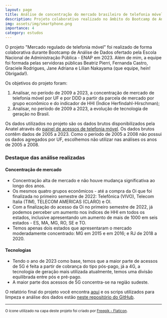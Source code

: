 ```yaml
---
layout: page
title: Análise de concentração do mercado brasileiro de telefonia móvel
description: Projeto colaborativo realizado no âmbito do Bootcamp de Análise de Dados da ENAP
img: assets/img/smartphone.png
importance: 4
category: estudos
---
```


O projeto "Mercado regulado de telefonia móvel" foi realizado de forma colaborativa durante Bootcamp de Análise de Dados ofertado pela Escola Nacional de Administração Pública - ENAP em 2023. Além de mim, a equipe foi formada pelas servidoras públicas Beatriz Pierri, Fernanda Castro, Graciele Rodrigues, Jane Adriana e Lilian Nakayama (que equipe, hein! Obrigada!). 

Os objetivos do projeto foram:

1. Analisar, no período de 2009 a 2023, a concentração de mercado de telefonia móvel por UF e por DDD a partir da parcela de mercado por grupo econômico e do indicador de HHI (Índice Herfindahl-Hirschman);
2. Analisar, no período de 2009 a 2023, a evolução de tecnologia de geração no Brasil.

Os dados utilizados no projeto são os dados brutos disponibilizados pela Anatel através do [painel de acessos de telefonia móvel](https://informacoes.anatel.gov.br/paineis/acessos/telefonia-movel). Os dados brutos contêm dados de 2005 a 2023. Como o período de 2005 a 2008 não possui os dados agregados por UF, escolhemos não utilizar nas análises os anos de 2005 a 2008.

### Destaque das análise realizadas

#### Concentração de mercado
- Concentração alta de mercado e não houve mudança significativa ao longo dos anos.
- Os mesmos quatro grupos econômicos - até a compra da Oi que foi finalizada no primeiro semestre de 2022: Telefônica (VIVO), Telecom Italia (TIM), TELECOM AMERICAS (CLARO) e OI.
- Com a finalização do acesso da Oi no primeiro semestre de 2022, já podemos perceber um aumento nos índices de HHI em todos os estados, inclusive apresentando um aumento de mais de 1000 em seis estados - ES, MA, MG, RO, SE e TO.
- Temos apenas dois estados que apresentaram o mercado moderadamente concentrado: MG em 2015 e em 2016; e RJ de 2018 a 2020.

#### Tecnologias
- Tendo o ano de 2023 como base, temos que a maior parte de acessos de 5G é feita a partir de cobrança do tipo pós-pago, já a 4G, a tecnologia de geração mais utilizada atualmente, temos uma divisão equilibrada entre pós e pré-pago.
- A maior parte dos acessos de 5G concentra-se na região sudeste.

O relatório final do projeto você encontra [aqui](https://github.com/rislamiranda/projeto-smp/blob/main/documentacao/RELATO%CC%81RIOFINALPROJETOSMP.pdf) e os scrips utilizados para limpeza e análise dos dados estão [neste repositório do GitHub](https://github.com/rislamiranda/projeto-smp).

---

<small> O ícone utilizado na capa deste projeto foi criado por [Freepik - Flaticon](https://www.flaticon.com/free-icons/app). </small>